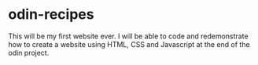 # odin-recipes
This will be my first website ever. I will be able to code and redemonstrate how to create a website using HTML, CSS and Javascript at the end of the odin project.